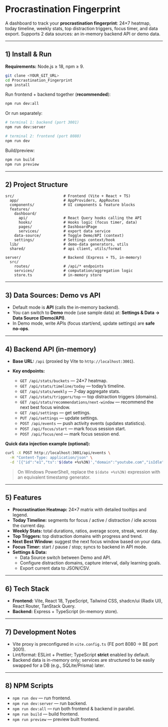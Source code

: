 # Procrastination Fingerprint

A dashboard to track your **procrastination fingerprint**: 24×7 heatmap, today timeline, weekly stats, top distraction triggers, focus timer, and data export. Supports 2 data sources: an in-memory backend API or demo data.

---

## 1) Install & Run

**Requirements:** Node.js ≥ 18, npm ≥ 9.

```bash
git clone <YOUR_GIT_URL>
cd Procrastination_Fingerprint
npm install
```

Run frontend + backend together (**recommended**):
```bash
npm run dev:all
```

Or run separately:
```bash
# terminal 1: backend (port 3001)
npm run dev:server

# terminal 2: frontend (port 8080)
npm run dev
```

Build/preview:
```bash
npm run build
npm run preview
```

---

## 2) Project Structure

```
src/                      # Frontend (Vite + React + TS)
  app/                    # AppProviders, AppRoutes
  components/             # UI components & feature blocks
  features/
    dashboard/
      api/                # React Query hooks calling the API
      hooks/              # Hooks logic (focus timer, data)
      pages/              # DashboardPage
      services/           # export data service
    data-source/          # Toggle Demo/API (context)
    settings/             # Settings context/hook
  lib/                    # demo-data generators, utils
  shared/                 # api client, utils/format

server/                   # Backend (Express + TS, in-memory)
  src/
    routes/               # /api/* endpoints
    services/             # computation/aggregation logic
    store.ts              # in-memory store
```

---

## 3) Data Sources: Demo vs API

- Default mode is **API** (calls the in-memory backend).
- You can switch to **Demo** mode (use sample data) at: **Settings & Data → Data Source (Demo/API)**.
- In Demo mode, write APIs (focus start/end, update settings) are **safe no-ops**.

---

## 4) Backend API (in-memory)

- **Base URL:** `/api` (proxied by Vite to `http://localhost:3001`).

- **Key endpoints:**
  - `GET /api/stats/buckets` — 24×7 heatmap.
  - `GET /api/stats/timeline/today` — today’s timeline.
  - `GET /api/stats/weekly` — 7‑day aggregate stats.
  - `GET /api/stats/triggers/top` — top distraction triggers (domains).
  - `GET /api/stats/recommendations/next-window` — recommend the next best focus window.
  - `GET /api/settings` — get settings.
  - `PUT /api/settings` — update settings.
  - `POST /api/events` — push activity events (updates statistics).
  - `POST /api/focus/start` — mark focus session start.
  - `POST /api/focus/end` — mark focus session end.

**Quick data injection example (optional):**
```bash
curl -X POST http://localhost:3001/api/events \
  -H "Content-Type: application/json" \
  -d '[{"id":"e1","ts":'$(date +%s%3N)',"domain":"youtube.com","isIdle":false,"kind":"DISTRACTION"}]'
```

> On Windows PowerShell, replace the `$(date +%s%3N)` expression with an equivalent timestamp generator.

---

## 5) Features

- **Procrastination Heatmap:** 24×7 matrix with detailed tooltips and legend.
- **Today Timeline:** segments for focus / active / distraction / idle across the current day.
- **Weekly Stats:** total durations, ratios, average score, streak, worst day.
- **Top Triggers:** top distraction domains with progress and trend.
- **Next Best Window:** suggest the next focus window based on your data.
- **Focus Timer:** start / pause / stop; syncs to backend in API mode.
- **Settings & Data:**
  - Data Source switch between Demo and API.
  - Configure distraction domains, capture interval, daily learning goals.
  - Export current data to JSON/CSV.

---

## 6) Tech Stack

- **Frontend:** Vite, React 18, TypeScript, Tailwind CSS, shadcn/ui (Radix UI), React Router, TanStack Query.
- **Backend:** Express + TypeScript (in-memory store).

---

## 7) Development Notes

- Vite proxy is preconfigured in `vite.config.ts` (FE port 8080 → BE port 3001).
- Lint/format: ESLint + Prettier; TypeScript **strict** enabled by default.
- Backend data is in-memory only; services are structured to be easily swapped for a DB (e.g., SQLite/Prisma) later.

---

## 8) NPM Scripts

- `npm run dev` — run frontend.
- `npm run dev:server` — run backend.
- `npm run dev:all` — run both frontend & backend in parallel.
- `npm run build` — build frontend.
- `npm run preview` — preview built frontend.

